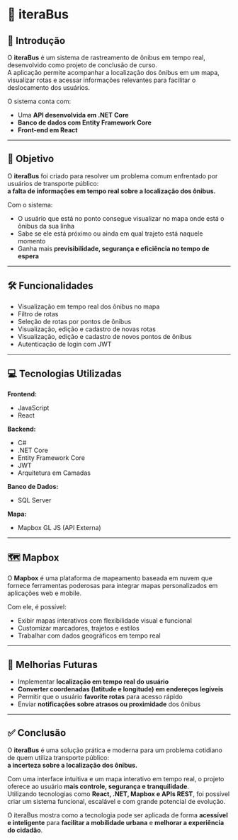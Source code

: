 # 🚌 iteraBus

## 📌 Introdução  
O **iteraBus** é um sistema de rastreamento de ônibus em tempo real, desenvolvido como projeto de conclusão de curso.  
A aplicação permite acompanhar a localização dos ônibus em um mapa, visualizar rotas e acessar informações relevantes para facilitar o deslocamento dos usuários.

O sistema conta com:
- Uma **API desenvolvida em .NET Core**
- **Banco de dados com Entity Framework Core**
- **Front-end em React**

---

## 🎯 Objetivo  
O **iteraBus** foi criado para resolver um problema comum enfrentado por usuários de transporte público:  
**a falta de informações em tempo real sobre a localização dos ônibus.**

Com o sistema:
- O usuário que está no ponto consegue visualizar no mapa onde está o ônibus da sua linha
- Sabe se ele está próximo ou ainda em qual trajeto está naquele momento
- Ganha mais **previsibilidade, segurança e eficiência no tempo de espera**

---

## 🛠️ Funcionalidades  
- Visualização em tempo real dos ônibus no mapa  
- Filtro de rotas  
- Seleção de rotas por pontos de ônibus  
- Visualização, edição e cadastro de novas rotas  
- Visualização, edição e cadastro de novos pontos de ônibus  
- Autenticação de login com JWT  

---

## 💻 Tecnologias Utilizadas  

**Frontend:**  
- JavaScript  
- React  

**Backend:**  
- C#  
- .NET Core  
- Entity Framework Core  
- JWT  
- Arquitetura em Camadas  

**Banco de Dados:**  
- SQL Server  

**Mapa:**  
- Mapbox GL JS (API Externa)  

---

## 🗺️ Mapbox  
O **Mapbox** é uma plataforma de mapeamento baseada em nuvem que fornece ferramentas poderosas para integrar mapas personalizados em aplicações web e mobile.

Com ele, é possível:
- Exibir mapas interativos com flexibilidade visual e funcional  
- Customizar marcadores, trajetos e estilos  
- Trabalhar com dados geográficos em tempo real  

---

## 🚀 Melhorias Futuras  
- Implementar **localização em tempo real do usuário**  
- **Converter coordenadas (latitude e longitude) em endereços legíveis**  
- Permitir que o usuário **favorite rotas** para acesso rápido  
- Enviar **notificações sobre atrasos ou proximidade** dos ônibus  

---

## ✅ Conclusão  
O **iteraBus** é uma solução prática e moderna para um problema cotidiano de quem utiliza transporte público:  
**a incerteza sobre a localização dos ônibus.**

Com uma interface intuitiva e um mapa interativo em tempo real, o projeto oferece ao usuário **mais controle, segurança e tranquilidade**.  
Utilizando tecnologias como **React, .NET, Mapbox e APIs REST**, foi possível criar um sistema funcional, escalável e com grande potencial de evolução.

O iteraBus mostra como a tecnologia pode ser aplicada de forma **acessível e inteligente** para **facilitar a mobilidade urbana** e **melhorar a experiência do cidadão**.
